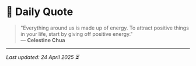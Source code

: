 # 📜 Daily Quote

> "Everything around us is made up of energy. To attract positive things in your life, start by giving off positive energy."  
> — **Celestine Chua**

---

_Last updated: 24 April 2025 ⏳_
